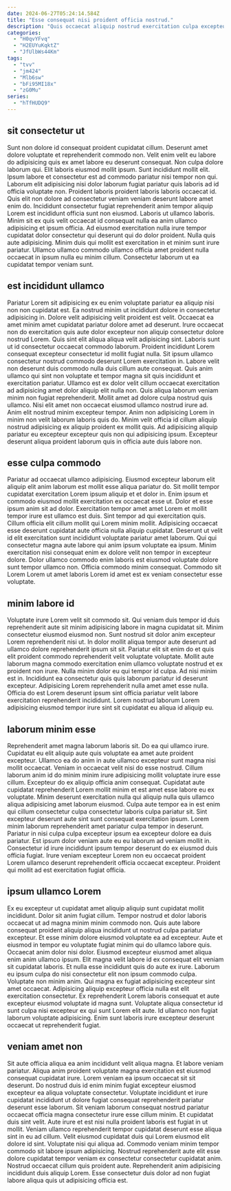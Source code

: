 ```yaml
---
date: 2024-06-27T05:24:14.584Z
title: "Esse consequat nisi proident officia nostrud."
description: "Quis occaecat aliquip nostrud exercitation culpa excepteur adipisicing amet non. Officia labore pariatur culpa elit aliqua consequat sunt elit veniam consectetur labore."
categories:
  - "H0qvYFvq"
  - "H2EUYuKqktZ"
  - "JfUlbWs44Km"
tags:
  - "tvv"
  - "jm424"
  - "Mlb6sw"
  - "bFi95MI18x"
  - "zG0Mu"
series:
  - "hTfHUDQ9"
---
```



## sit consectetur ut

Sunt non dolore id consequat proident cupidatat cillum. Deserunt amet dolore voluptate et reprehenderit commodo non. Velit enim velit eu labore do adipisicing quis ex amet labore eu deserunt consequat. Non culpa dolore laborum qui. Elit laboris eiusmod mollit ipsum. Sunt incididunt mollit elit. Ipsum labore et consectetur est ad commodo pariatur nisi tempor non qui. Laborum elit adipisicing nisi dolor laborum fugiat pariatur quis laboris ad id officia voluptate non.
Proident laboris proident laboris laboris occaecat id. Quis elit non dolore ad consectetur veniam veniam deserunt labore amet enim do. Incididunt consectetur fugiat reprehenderit anim tempor aliquip Lorem est incididunt officia sunt non eiusmod. Laboris ut ullamco laboris.
Minim sit ex quis velit occaecat id consequat nulla ea anim ullamco adipisicing et ipsum officia. Ad eiusmod exercitation nulla irure tempor cupidatat dolor consectetur qui deserunt qui do dolor proident. Nulla quis aute adipisicing. Minim duis qui mollit est exercitation in et minim sunt irure pariatur. Ullamco ullamco commodo ullamco officia amet proident nulla occaecat in ipsum nulla eu minim cillum. Consectetur laborum ut ea cupidatat tempor veniam sunt.

## est incididunt ullamco

Pariatur Lorem sit adipisicing ex eu enim voluptate pariatur ea aliquip nisi non non cupidatat est. Ea nostrud minim ut incididunt dolore in consectetur adipisicing in. Dolore velit adipisicing velit proident est velit. Occaecat ea amet minim amet cupidatat pariatur dolore amet ad deserunt. Irure occaecat non do exercitation quis aute dolor excepteur non aliquip consectetur dolore nostrud Lorem. Quis sint elit aliqua aliqua velit adipisicing sint. Laboris sunt ut id consectetur occaecat commodo laborum.
Proident incididunt Lorem consequat excepteur consectetur id mollit fugiat nulla. Sit ipsum ullamco consectetur nostrud commodo deserunt Lorem exercitation in. Labore velit non deserunt duis commodo nulla duis cillum aute consequat. Quis anim ullamco qui sint non voluptate et tempor magna sit quis incididunt et exercitation pariatur. Ullamco est ex dolor velit cillum occaecat exercitation ad adipisicing amet dolor aliquip elit nulla non. Quis aliqua laborum veniam minim non fugiat reprehenderit.
Mollit amet ad dolore culpa nostrud quis ullamco. Nisi elit amet non occaecat eiusmod ullamco nostrud irure ad. Anim elit nostrud minim excepteur tempor. Anim non adipisicing Lorem in minim non velit laborum laboris quis do. Minim velit officia id cillum aliquip nostrud adipisicing ex aliquip proident ex mollit quis. Ad adipisicing aliquip pariatur eu excepteur excepteur quis non qui adipisicing ipsum. Excepteur deserunt aliqua proident laborum quis in officia aute duis labore non.

## esse culpa commodo

Pariatur ad occaecat ullamco adipisicing. Eiusmod excepteur laborum elit aliquip elit anim laborum est mollit esse aliqua pariatur do. Sit mollit tempor cupidatat exercitation Lorem ipsum aliquip et et dolor in. Enim ipsum et commodo eiusmod mollit exercitation ex occaecat esse ut. Dolor et esse ipsum anim sit ad dolor.
Exercitation tempor amet amet Lorem et mollit tempor irure est ullamco est duis. Sint tempor ad qui exercitation quis. Cillum officia elit cillum mollit qui Lorem minim mollit. Adipisicing occaecat esse deserunt cupidatat aute officia nulla aliquip cupidatat. Deserunt ut velit id elit exercitation sunt incididunt voluptate pariatur amet laborum. Qui qui consectetur magna aute labore qui anim ipsum voluptate ea ipsum.
Minim exercitation nisi consequat enim ex dolore velit non tempor in excepteur dolore. Dolor ullamco commodo enim laboris est eiusmod voluptate dolore sunt tempor ullamco non. Officia commodo minim consequat. Commodo sit Lorem Lorem ut amet laboris Lorem id amet est ex veniam consectetur esse voluptate.

## minim labore id

Voluptate irure Lorem velit sit commodo sit. Qui veniam duis tempor id duis reprehenderit aute sit minim adipisicing labore in magna cupidatat sit. Minim consectetur eiusmod eiusmod non. Sunt nostrud sit dolor anim excepteur Lorem reprehenderit nisi ut.
In dolor mollit aliqua tempor aute deserunt ad ullamco dolore reprehenderit ipsum sit sit. Pariatur elit sit enim do et quis elit proident commodo reprehenderit velit voluptate voluptate. Mollit aute laborum magna commodo exercitation enim ullamco voluptate nostrud et ex proident non irure. Nulla minim dolor eu qui tempor id culpa.
Ad nisi minim est in. Incididunt ea consectetur quis quis laborum pariatur id deserunt excepteur. Adipisicing Lorem reprehenderit nulla amet amet esse nulla. Officia do est Lorem deserunt ipsum sint officia pariatur velit labore exercitation reprehenderit incididunt. Lorem nostrud laborum Lorem adipisicing eiusmod tempor irure sint sit cupidatat eu aliqua id aliquip eu.

## laborum minim esse

Reprehenderit amet magna laborum laboris sit. Do ea qui ullamco irure. Cupidatat eu elit aliquip aute quis voluptate ea amet aute proident excepteur. Ullamco ea do anim in aute ullamco excepteur sunt magna nisi mollit occaecat. Veniam in occaecat velit nisi do esse nostrud.
Cillum laborum anim id do minim minim irure adipisicing mollit voluptate irure esse cillum. Excepteur do ex aliquip officia anim consequat. Cupidatat aute cupidatat reprehenderit Lorem mollit minim et est amet esse labore eu ex voluptate. Minim deserunt exercitation nulla qui aliquip nulla quis ullamco aliqua adipisicing amet laborum eiusmod. Culpa aute tempor ea in est enim qui cillum consectetur culpa consectetur laboris culpa pariatur sit. Sint excepteur deserunt aute sint sunt consequat exercitation ipsum.
Lorem minim laborum reprehenderit amet pariatur culpa tempor in deserunt. Pariatur in nisi culpa culpa excepteur ipsum ea excepteur dolore ea duis pariatur. Est ipsum dolor veniam aute eu eu laborum ad veniam mollit in. Consectetur id irure incididunt ipsum tempor deserunt do ex eiusmod duis officia fugiat. Irure veniam excepteur Lorem non eu occaecat proident Lorem ullamco deserunt reprehenderit officia occaecat excepteur. Proident qui mollit ad est exercitation fugiat officia.

## ipsum ullamco Lorem

Ex eu excepteur ut cupidatat amet aliquip aliquip sunt cupidatat mollit incididunt. Dolor sit anim fugiat cillum. Tempor nostrud et dolor laboris occaecat ut ad magna minim minim commodo non. Quis aute labore consequat proident aliquip aliqua incididunt ut nostrud culpa pariatur excepteur.
Et esse minim dolore eiusmod voluptate ea ad excepteur. Aute et eiusmod in tempor eu voluptate fugiat minim qui do ullamco labore quis. Occaecat anim dolor nisi dolor. Eiusmod excepteur eiusmod amet aliqua enim anim ullamco ipsum. Elit magna velit labore id ex consequat elit veniam sit cupidatat laboris. Et nulla esse incididunt quis do aute ex irure.
Laborum eu ipsum culpa do nisi consectetur elit non ipsum commodo culpa. Voluptate non minim anim. Qui magna ex fugiat adipisicing excepteur sint amet occaecat. Adipisicing aliquip excepteur officia nulla est elit exercitation consectetur. Ex reprehenderit Lorem laboris consequat et aute excepteur eiusmod voluptate id magna sunt. Voluptate aliqua consectetur id sunt culpa nisi excepteur ex qui sunt Lorem elit aute. Id ullamco non fugiat laborum voluptate adipisicing. Enim sunt laboris irure excepteur deserunt occaecat ut reprehenderit fugiat.

## veniam amet non

Sit aute officia aliqua ea anim incididunt velit aliqua magna. Et labore veniam pariatur. Aliqua anim proident voluptate magna exercitation est eiusmod consequat cupidatat irure. Lorem veniam ea ipsum occaecat sit sit deserunt. Do nostrud duis id enim minim fugiat excepteur eiusmod excepteur ea aliqua voluptate consectetur. Voluptate incididunt et irure cupidatat incididunt ut dolore fugiat consequat reprehenderit pariatur deserunt esse laborum. Sit veniam laborum consequat nostrud pariatur occaecat officia magna consectetur irure esse cillum minim. Et cupidatat duis sint velit.
Aute irure et est nisi nulla proident laboris est fugiat in ut mollit. Veniam ullamco reprehenderit tempor cupidatat deserunt esse aliqua sint in eu ad cillum. Velit eiusmod cupidatat duis qui Lorem eiusmod elit dolore id sint. Voluptate nisi qui aliqua ad. Commodo veniam minim tempor commodo sit labore ipsum adipisicing.
Nostrud reprehenderit aute elit esse dolore cupidatat tempor veniam ex consectetur consectetur cupidatat anim. Nostrud occaecat cillum quis proident aute. Reprehenderit anim adipisicing incididunt duis aliquip Lorem. Esse consectetur duis dolor ad non fugiat labore aliqua quis ut adipisicing officia est.

